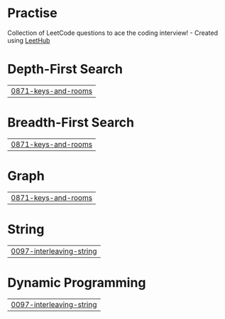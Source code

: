 # Practise
Collection of LeetCode questions to ace the coding interview! - Created using [LeetHub](https://github.com/QasimWani/LeetHub)


# Depth-First Search
|  |
| ------- |
| [0871-keys-and-rooms](https://github.com/Mouli-Sanketh-Maturi/DSA-Practise/tree/master/0871-keys-and-rooms) |
# Breadth-First Search
|  |
| ------- |
| [0871-keys-and-rooms](https://github.com/Mouli-Sanketh-Maturi/DSA-Practise/tree/master/0871-keys-and-rooms) |
# Graph
|  |
| ------- |
| [0871-keys-and-rooms](https://github.com/Mouli-Sanketh-Maturi/DSA-Practise/tree/master/0871-keys-and-rooms) |
# String
|  |
| ------- |
| [0097-interleaving-string](https://github.com/Mouli-Sanketh-Maturi/DSA-Practise/tree/master/0097-interleaving-string) |
# Dynamic Programming
|  |
| ------- |
| [0097-interleaving-string](https://github.com/Mouli-Sanketh-Maturi/DSA-Practise/tree/master/0097-interleaving-string) |
